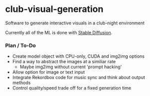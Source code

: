 # club-visual-generation

Software to generate interactive visuals in a club-night environment

Currently all of the ML is done with [Stable Diffusion](https://github.com/CompVis/stable-diffusion).

### Plan / To-Do
- Create model object with CPU-only, CUDA and img2img options
- Find a way to abstract the images at a similiar rate
  -  Maybe img2img without current 'prompt hacking'
- Allow option for image or text input
- Integrate Rekordbox code for music sync and think about output methods 
- Control quality/speed trade off for a fixed generation time 
